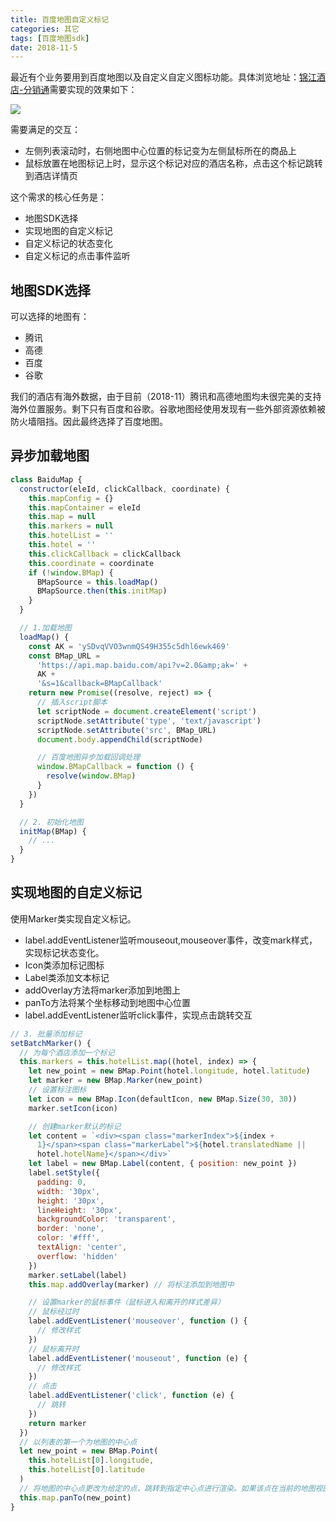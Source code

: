 ```yaml
---
title: 百度地图自定义标记
categories: 其它
tags: [百度地图sdk]
date: 2018-11-5
---
```


最近有个业务要用到百度地图以及自定义自定义图标功能。具体浏览地址：[锦江酒店-分销通](http://travel.bestwehotel.com/)需要实现的效果如下：

![](https://gitee.com/ndrkjvmkl/picture/raw/master/2021-6-6/1622977029489-image.png)

需要满足的交互：
* 左侧列表滚动时，右侧地图中心位置的标记变为左侧鼠标所在的商品上
* 鼠标放置在地图标记上时，显示这个标记对应的酒店名称，点击这个标记跳转到酒店详情页

这个需求的核心任务是：
* 地图SDK选择
* 实现地图的自定义标记
* 自定义标记的状态变化
* 自定义标记的点击事件监听

## 地图SDK选择

可以选择的地图有：
* 腾讯
* 高德
* 百度
* 谷歌

我们的酒店有海外数据，由于目前（2018-11）腾讯和高德地图均未很完美的支持海外位置服务。剩下只有百度和谷歌。谷歌地图经使用发现有一些外部资源依赖被防火墙阻挡。因此最终选择了百度地图。

## 异步加载地图
```js
class BaiduMap {
  constructor(eleId, clickCallback, coordinate) {
    this.mapConfig = {}
    this.mapContainer = eleId
    this.map = null
    this.markers = null
    this.hotelList = ''
    this.hotel = ''
    this.clickCallback = clickCallback
    this.coordinate = coordinate
    if (!window.BMap) {
      BMapSource = this.loadMap()
      BMapSource.then(this.initMap)
    }
  }

  // 1.加载地图
  loadMap() {
    const AK = 'ySDvqVVO3wnmQS49H355c5dhl6ewk469'
    const BMap_URL =
      'https://api.map.baidu.com/api?v=2.0&amp;ak=' +
      AK +
      '&s=1&callback=BMapCallback'
    return new Promise((resolve, reject) => {
      // 插入script脚本
      let scriptNode = document.createElement('script')
      scriptNode.setAttribute('type', 'text/javascript')
      scriptNode.setAttribute('src', BMap_URL)
      document.body.appendChild(scriptNode)

      // 百度地图异步加载回调处理
      window.BMapCallback = function () {
        resolve(window.BMap)
      }
    })
  }

  // 2. 初始化地图
  initMap(BMap) {
    // ...
  }
}
```

## 实现地图的自定义标记
使用Marker类实现自定义标记。
* label.addEventListener监听mouseout,mouseover事件，改变mark样式，实现标记状态变化。
* Icon类添加标记图标
* Label类添加文本标记
* addOverlay方法将marker添加到地图上
* panTo方法将某个坐标移动到地图中心位置
* label.addEventListener监听click事件，实现点击跳转交互

```js
// 3. 批量添加标记
setBatchMarker() {
  // 为每个酒店添加一个标记
  this.markers = this.hotelList.map((hotel, index) => {
    let new_point = new BMap.Point(hotel.longitude, hotel.latitude)
    let marker = new BMap.Marker(new_point)
    // 设置标注图标
    let icon = new BMap.Icon(defaultIcon, new BMap.Size(30, 30))
    marker.setIcon(icon)

    // 创建marker默认的标记
    let content = `<div><span class="markerIndex">${index +
      1}</span><span class="markerLabel">${hotel.translatedName ||
      hotel.hotelName}</span></div>`
    let label = new BMap.Label(content, { position: new_point })
    label.setStyle({
      padding: 0,
      width: '30px',
      height: '30px',
      lineHeight: '30px',
      backgroundColor: 'transparent',
      border: 'none',
      color: '#fff',
      textAlign: 'center',
      overflow: 'hidden'
    })
    marker.setLabel(label)
    this.map.addOverlay(marker) // 将标注添加到地图中

    // 设置marker的鼠标事件（鼠标进入和离开的样式差异）
    // 鼠标经过时
    label.addEventListener('mouseover', function () {
      // 修改样式
    })
    // 鼠标离开时
    label.addEventListener('mouseout', function (e) {
      // 修改样式
    })
    // 点击
    label.addEventListener('click', function (e) {
      // 跳转
    })
    return marker
  })
  // 以列表的第一个为地图的中心点
  let new_point = new BMap.Point(
    this.hotelList[0].longitude,
    this.hotelList[0].latitude
  )
  // 将地图的中心点更改为给定的点，跳转到指定中心点进行渲染。如果该点在当前的地图视图中已经可见，则会以平滑动画的方式移动到中心点位置。
  this.map.panTo(new_point)
}
```
